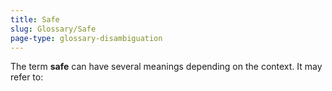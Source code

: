```yaml
---
title: Safe
slug: Glossary/Safe
page-type: glossary-disambiguation
---
```




The term **safe** can have several meanings depending on the context. It may refer to:


